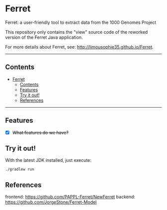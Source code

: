 # Ferret

Ferret: a user-friendly tool to extract data from the 1000 Genomes Project

This repository only contains the "view" source code of the reworked version of the Ferret Java application.

For more details about Ferret, see: <http://limousophie35.github.io/Ferret>.

---

## Contents

- [Ferret](#ferret)
  - [Contents](#contents)
  - [Features](#features)
  - [Try it out!](#try-it-out)
  - [References](#references)

---

## Features

- [x] ~~What features do we have?~~

## Try it out!

With the latest JDK installed, just execute:

```bash
./gradlew run
```

## References

frontend: <https://github.com/PAPPL-Ferret/NewFerret>
backend: <https://github.com/JorgeStone/Ferret-Model>
